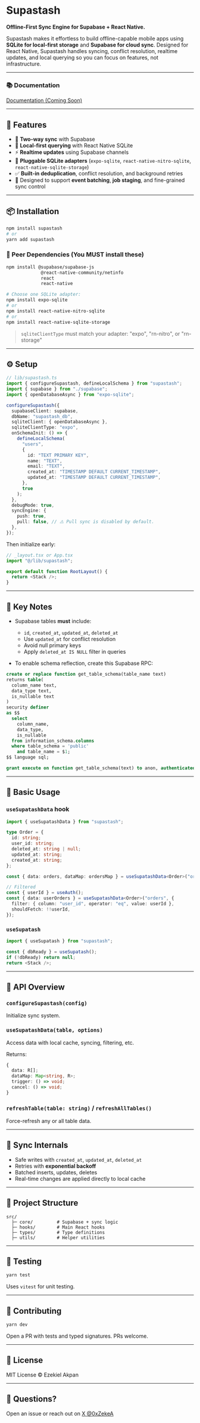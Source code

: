 # Supastash

**Offline-First Sync Engine for Supabase + React Native.**

Supastash makes it effortless to build offline-capable mobile apps using **SQLite for local-first storage** and **Supabase for cloud sync**. Designed for React Native, Supastash handles syncing, conflict resolution, realtime updates, and local querying so you can focus on features, not infrastructure.

---

### 📚 Documentation

[Documentation (Coming Soon)](https://...)

---

## 🚀 Features

- 🔁 **Two-way sync** with Supabase
- 💾 **Local-first querying** with React Native SQLite
- ⚡ **Realtime updates** using Supabase channels
- 🔌 **Pluggable SQLite adapters** (`expo-sqlite`, `react-native-nitro-sqlite`, `react-native-sqlite-storage`)
- ✅ **Built-in deduplication**, conflict resolution, and background retries
- 🧠 Designed to support **event batching**, **job staging**, and fine-grained sync control

---

## 📦 Installation

```bash
npm install supastash
# or
yarn add supastash
```

### 📎 Peer Dependencies (You MUST install these)

```bash
npm install @supabase/supabase-js
             @react-native-community/netinfo
             react
             react-native

# Choose one SQLite adapter:
npm install expo-sqlite
# or
npm install react-native-nitro-sqlite
# or
npm install react-native-sqlite-storage
```

> `sqliteClientType` must match your adapter: "expo", "rn-nitro", or "rn-storage"

---

## ⚙️ Setup

```ts
// lib/supastash.ts
import { configureSupastash, defineLocalSchema } from "supastash";
import { supabase } from "./supabase";
import { openDatabaseAsync } from "expo-sqlite";

configureSupastash({
  supabaseClient: supabase,
  dbName: "supastash_db",
  sqliteClient: { openDatabaseAsync },
  sqliteClientType: "expo",
  onSchemaInit: () => {
    defineLocalSchema(
      "users",
      {
        id: "TEXT PRIMARY KEY",
        name: "TEXT",
        email: "TEXT",
        created_at: "TIMESTAMP DEFAULT CURRENT_TIMESTAMP",
        updated_at: "TIMESTAMP DEFAULT CURRENT_TIMESTAMP",
      },
      true
    );
  },
  debugMode: true,
  syncEngine: {
    push: true,
    pull: false, // ⚠️ Pull sync is disabled by default.
  },
});
```

Then initialize early:

```ts
// _layout.tsx or App.tsx
import "@/lib/supastash";

export default function RootLayout() {
  return <Stack />;
}
```

---

## 🚨 Key Notes

- Supabase tables **must** include:

  - `id`, `created_at`, `updated_at`, `deleted_at`
  - Use `updated_at` for conflict resolution
  - Avoid null primary keys
  - Apply `deleted_at IS NULL` filter in queries

- To enable schema reflection, create this Supabase RPC:

```sql
create or replace function get_table_schema(table_name text)
returns table(
  column_name text,
  data_type text,
  is_nullable text
)
security definer
as $$
  select
    column_name,
    data_type,
    is_nullable
  from information_schema.columns
  where table_schema = 'public'
    and table_name = $1;
$$ language sql;

grant execute on function get_table_schema(text) to anon, authenticated;
```

---

## 🧪 Basic Usage

### `useSupatashData` hook

```ts
import { useSupatashData } from "supastash";

type Order = {
  id: string;
  user_id: string;
  deleted_at: string | null;
  updated_at: string;
  created_at: string;
};

const { data: orders, dataMap: ordersMap } = useSupatashData<Order>("orders");

// Filtered
const { userId } = useAuth();
const { data: userOrders } = useSupatashData<Order>("orders", {
  filter: { column: "user_id", operator: "eq", value: userId },
  shouldFetch: !!userId,
});
```

### `useSupatash`

```ts
import { useSupatash } from "supastash";

const { dbReady } = useSupatash();
if (!dbReady) return null;
return <Stack />;
```

---

## 📘 API Overview

### `configureSupastash(config)`

Initialize sync system.

### `useSupatashData(table, options)`

Access data with local cache, syncing, filtering, etc.

Returns:

```ts
{
  data: R[];
  dataMap: Map<string, R>;
  trigger: () => void;
  cancel: () => void;
}
```

### `refreshTable(table: string)` / `refreshAllTables()`

Force-refresh any or all table data.

---

## 🔄 Sync Internals

- Safe writes with `created_at`, `updated_at`, `deleted_at`
- Retries with **exponential backoff**
- Batched inserts, updates, deletes
- Real-time changes are applied directly to local cache

---

## 📁 Project Structure

```
src/
  ├─ core/         # Supabase + sync logic
  ├─ hooks/        # Main React hooks
  ├─ types/        # Type definitions
  ├─ utils/        # Helper utilities
```

---

## 🔧 Testing

```bash
yarn test
```

Uses `vitest` for unit testing.

---

## 🤝 Contributing

```bash
yarn dev
```

Open a PR with tests and typed signatures. PRs welcome.

---

## 📜 License

MIT License © Ezekiel Akpan

---

## 💬 Questions?

Open an issue or reach out on [X @0xZekeA](https://x.com/0xZekeA)
